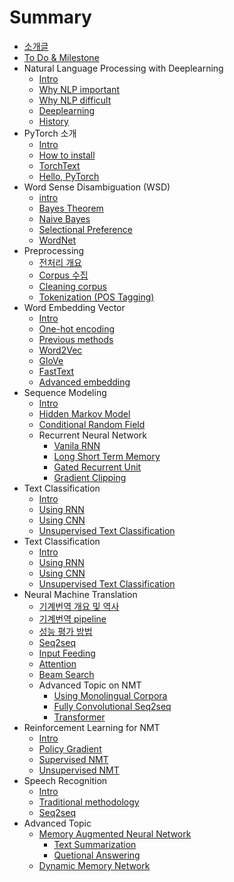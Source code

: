 # Summary

* [소개글](README.md)
* [To Do & Milestone](to-do-and-milestone.md)
* Natural Language Processing with Deeplearning
  * [Intro](nlp-with-deeplearning/ntro.md)
  * [Why NLP important](nlp-with-deeplearning/why-nlp-important.md)
  * [Why NLP difficult](nlp-with-deeplearning/why-nlp-difficult.md)
  * [Deeplearning](nlp-with-deeplearning/deeplearning.md)
  * [History](nlp-with-deeplearning/history.md)
* PyTorch 소개
  * [Intro](pytorch-c18c-ac1c/intro.md)
  * [How to install](pytorch-c18c-ac1c/how-to-install.md)
  * [TorchText](pytorch-c18c-ac1c/torchtext.md)
  * [Hello, PyTorch](pytorch-c18c-ac1c/hello-pytorch.md)
* Word Sense Disambiguation \(WSD\)
  * [intro](word-sense-disambiguation-wsd/intro.md)
  * [Bayes Theorem](word-sense-disambiguation-wsd/bayes-theorem.md)
  * [Naive Bayes](word-sense-disambiguation-wsd/naive-bayes.md)
  * [Selectional Preference](word-sense-disambiguation-wsd/selectional-preference.md)
  * [WordNet](word-sense-disambiguation-wsd/wordnet.md)
* Preprocessing
  * [전처리 개요](preprocessing/c804-cc98-b9ac-ac1c-c694.md)
  * [Corpus 수집](preprocessing/collecting-corpus.md)
  * [Cleaning corpus](preprocessing/cleaning-corpus.md)
  * [Tokenization \(POS Tagging\)](preprocessing/tokenization.md)
* Word Embedding Vector
  * [Intro](word-embedding-vector/intro.md)
  * [One-hot encoding](word-embedding-vector/one-hot-encoding.md)
  * [Previous methods](word-embedding-vector/previous-methods.md)
  * [Word2Vec](word-embedding-vector/word2vec.md)
  * [GloVe](word-embedding-vector/glove.md)
  * [FastText](word-embedding-vector/fasttext.md)
  * [Advanced embedding](word-embedding-vector/advanced-embedding.md)
* Sequence Modeling
  * [Intro](sequential-problem/intro.md)
  * [Hidden Markov Model](sequential-problem/hmm.md)
  * [Conditional Random Field](sequential-problem/crf.md)
  * Recurrent Neural Network
    * [Vanila RNN](sequential-problem/rnn.md)
    * [Long Short Term Memory](rnn/lstm.md)
    * [Gated Recurrent Unit](rnn/gru.md)
    * [Gradient Clipping](rnn/gradient-clipping.md)
* Text Classification
  * [Intro](text-classification/intro.md)
  * [Using RNN](text-classification/rnn.md)
  * [Using CNN](text-classification/cnn.md)
  * [Unsupervised Text Classification](text-classification/unsupervised-text-classification.md)
* Text Classification
  * [Intro](text-classification/intro.md)
  * [Using RNN](text-classification/rnn.md)
  * [Using CNN](text-classification/cnn.md)
  * [Unsupervised Text Classification](text-classification/unsupervised-text-classification.md)
* Neural Machine Translation
  * [기계번역 개요 및 역사](neural-machine-translation/ae30-acc4-bc88-c5ed-ac1c-c694-bc0f-c5ed-c0ac.md)
  * [기계번역 pipeline](neural-machine-translation/pipeline.md)
  * [성능 평가 방법](neural-machine-translation/c131-b2a5-d3c9-ac00-bc29-bc95.md)
  * [Seq2seq](neural-machine-translation/seq2seq.md)
  * [Input Feeding](neural-machine-translation/input-feeding.md)
  * [Attention](neural-machine-translation/attention.md)
  * [Beam Search](neural-machine-translation/beam-search.md)
  * Advanced Topic on NMT
    * [Using Monolingual Corpora](neural-machine-translation/mono.md)
    * [Fully Convolutional Seq2seq](neural-machine-translation/fconv.md)
    * [Transformer](neural-machine-translation/transformer.md)
* Reinforcement Learning for NMT
  * [Intro](reinforcement-learning-for-nmt/intro.md)
  * [Policy Gradient](reinforcement-learning-for-nmt/policy-gradient.md)
  * [Supervised NMT](reinforcement-learning-for-nmt/supervised-nmt.md)
  * [Unsupervised NMT](reinforcement-learning-for-nmt/unsupervised-nmt.md)
* Speech Recognition
  * [Intro](speech-recognition/intro.md)
  * [Traditional methodology](speech-recognition/wfst.md)
  * [Seq2seq](speech-recognition/seq2seq.md)
* Advanced Topic
  * [Memory Augmented Neural Network](advanced-topic/memory-augmented-neural-network.md)
    * [Text Summarization](advanced-topic/text-summarization.md)
    * [Quetional Answering](advanced-topic/question-answering.md)
  * [Dynamic Memory Network](advanced-topic/dmn.md)

